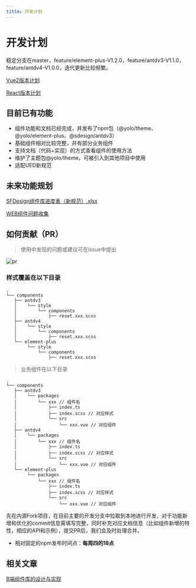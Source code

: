 ```yaml
---
title: 开发计划
---
```


# 开发计划 
稳定分支在master，feature/element-plus-V1.2.0，feature/antdv3-V1.1.0，feature/antdv4-V1.0.0，迭代更新比较频繁。

[Vue2版本计划](https://sdesign.sit.sf-express.com/v2/guide/plan/)

[React版本计划](https://sdesign.sit.sf-express.com/react/guide/plan)

## 目前已有功能

* 组件功能和文档已经完成，并发布了npm包（@yolo/theme、@yolo/element-plus、@sdesign/antdv3）
* 基础组件相对比较完整，并有部分业务组件
* 支持文档（代码+实现）的方式查看组件的使用方法
* 维护了主题包@yolo/theme，可被引入到其他项目中使用
* 适配UED新规范

## 未来功能规划
[SFDesign组件库进度表（新规范）.xlsx](https://doc.sf-express.com/view/l/t6ahfwh)

[WEB组件问题收集](https://fsdocs.sf-express.com/smartsheet/DQURGc0Rmdm1rZ0preFpTSFJX?tab=BB08J2)

## 如何贡献（PR）

> 使用中发现的问题或建议可在issue中提出

<img src="https://sdesign.sit.sf-express.com/v2/img/pr-flow.png" alt="pr" />

### 样式覆盖在以下目录
```
.
└── components
   ├── antdv3
   │    └── style
   │        └── components
   │            ├── reset.xxx.scss
   ├── antdv4
   │    └── style
   │        └── components
   │            ├── reset.xxx.scss
   └── element-plus
        └── style
            └── components
                ├── reset.xxx.scss
```

> 业务组件在以下目录
```
.
└── components
   ├── antdv3
   │    └── packages
   │        └── xxx // 组件名
   │            ├── index.ts
   │            ├── index.scss // 对应样式
   │            └── src
   │                └── xxx.vue // 对应组件
   ├── antdv4
   │    └── packages
   │        └── xxx // 组件名
   │            ├── index.ts
   │            ├── index.scss // 对应样式
   │            └── src
   │                └── xxx.vue // 对应组件
   └── element-plus
        └── packages
            └── xxx // 组件名
                ├── index.ts
                ├── index.scss // 对应样式
                └── src
                    └── xxx.vue // 对应组件
```

先在内源Fork项目，在目前主要的开发分支中拉取到本地进行开发，对于功能新增和优化的commit信息需填写完整，同时补充对应文档信息（比如组件新增的特性，相应的API和示例），提交PR后，我们会及时处理合并。

* 相对固定的npm发布时间点：**每周四的18点**

## 相关文章
[B端组件库的设计与实现](http://techone.sf-express.com/postDetail?id=101762)